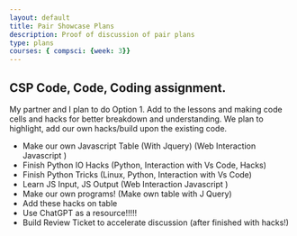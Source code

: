 ```yaml
---
layout: default
title: Pair Showcase Plans
description: Proof of discussion of pair plans
type: plans
courses: { compsci: {week: 3}}
---
```


## CSP Code, Code, Coding assignment.



My partner and I plan to do Option 1. Add to the lessons and making code cells and hacks for better breakdown and understanding. We plan to highlight, add our own hacks/build upon the existing code. 


- Make our own Javascript Table (With Jquery) (Web Interaction Javascript )
- Finish Python IO Hacks (Python,  Interaction with Vs Code, Hacks)
- Finish Python Tricks (Linux, Python,  Interaction with Vs Code)
- Learn JS Input, JS Output (Web Interaction Javascript )
- Make our own programs! (Make own table with J Query)
- Add these hacks on table
- Use ChatGPT as a resource!!!!!
- Build Review Ticket to accelerate discussion (after finished with hacks!)

